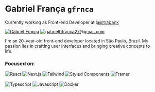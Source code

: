# Gabriel França ``gfrnca``
Currently working as Front-end Developer at [@intrabank](https://www.intrabank.com.br)

[![Gabriel França](https://img.shields.io/badge/Gabriel_França-8c43d1?style=for-the-badge&logo=linkedin)](https://www.linkedin.com/in/gfrnca/)
[![gabrielbfranca27@gmail.com](https://img.shields.io/badge/gabrielbfranca27%40gmail.com-8c43d1?style=for-the-badge&logo=gmail&logoColor=fff)](mailto:gabrielbfranca27@gmail.com)

I'm an 20-year-old front-end developer located in São Paulo, Brazil. My passion lies in crafting user interfaces and bringing creative concepts to life.
### Focused on:

![React](https://img.shields.io/badge/React-fff?logo=react&logoColor=8c43d1)
![Next.js](https://img.shields.io/badge/Next.js-fff?logo=nextdotjs&logoColor=8c43d1)
![Tailwind](https://img.shields.io/badge/Tailwind-fff?logo=tailwindcss&logoColor=8c43d1)
![Styled Components](https://img.shields.io/badge/Styled_Components-fff?logo=styledcomponents&logoColor=8c43d1)
![Framer](https://img.shields.io/badge/Framer-fff?logo=Framer&logoColor=8c43d1)
<br><br>
![Typescript](https://img.shields.io/badge/Typescript-fff?logo=typescript&logoColor=8c43d1)
![Javascript](https://img.shields.io/badge/Javascript-fff?logo=javascript&logoColor=8c43d1)
![Docker](https://img.shields.io/badge/Docker-fff?logo=docker&logoColor=8c43d1)
